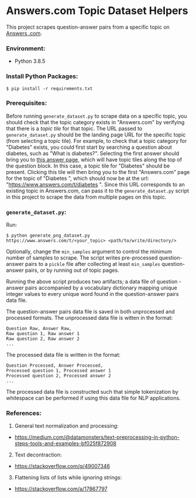 # Answers.com Topic Dataset Helpers

This project scrapes question-answer pairs from a specific topic on [Answers
.com](https://www.answers.com/).

### Environment:

- Python 3.8.5

### Install Python Packages:

```
$ pip install -r requirements.txt
```

### Prerequisites:

Before running `generate_dataset.py` to scrape data on a specific topic, you
should check that the topic category exists in "Answers.com" by verifying
that there is a *topic tile* for that topic. The URL passed to
`generate_dataset.py` should be the landing page URL for the specific topic
(from selecting a topic tile). For example, to check that a topic category
for "Diabetes" exists, you could first start by searching a question about
diabetes, such as "What is diabetes?". Selecting the first answer should
bring you to [this answer page](https://www.answers.com/Q/What_is_Diabetes
), which will have topic tiles along the top of the question block. In this
case, a topic tile for "Diabetes" should be present. Clicking this tile will
then bring you to the first "Answers.com" page for the topic of "Diabetes
", which should now be at the url: "https://www.answers.com/t/diabetes
". Since this URL corresponds to an existing topic in Answers.com, can pass
it to the `generate_dataset.py` script in this project to scrape the data
from multiple pages on this topic.

### `generate_dataset.py`:

Run:

```
$ python generate_png_dataset.py https://www.answers.com/t/<your_topic> <path/to/write/directory/>
```

Optionally, change the `min_samples` argument to control the minimum number
 of samples to scrape. The script writes pre-processed question-answer pairs
  to a `pickle` file after collecting at least `min_samples` question-answer
   pairs, or by running out of topic pages.

Running the above script produces two artifacts; a data file of question
-answer pairs accompanied by a vocabulary dictionary mapping unique integer
 values to every unique word found in the question-answer pairs data file.

The question-answer pairs data file is saved in both unprocessed and
 processed formats. The unprocessed data file is witten in the format:

```
Question Raw, Answer Raw,
Raw question 1, Raw answer 1
Raw question 2, Raw answer 2
...
```

The processed data file is written in the format:

```
Question Processed, Answer Processed,
Processed question 1, Processed answer 1
Processed question 2, Processed answer 2
...
```

The processed data file is constructed such that simple tokenization by
 whitespace can be performed if using this data file for NLP applications.

### References:

1. General text normalization and processing:
  - https://medium.com/@datamonsters/text-preprocessing-in-python-steps-tools-and-examples-bf025f872908

2. Text decontraction:
  - https://stackoverflow.com/q/49007346

3. Flattening lists of lists while ignoring strings:
  - https://stackoverflow.com/a/17867797
